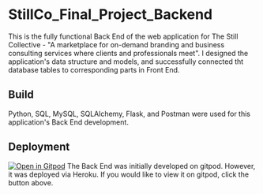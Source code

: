 # StillCo_Final_Project_Backend  
This is the fully functional Back End of the web application for The Still Collective - "A marketplace for on-demand branding and business consulting services where clients and professionals meet". I designed the application's data structure and models, and successfully connected tht database tables to corresponding parts in Front End.

## Build  
Python, SQL, MySQL, SQLAlchemy, Flask, and Postman were used for this application's Back End development.

## Deployment
[![Open in Gitpod](https://gitpod.io/button/open-in-gitpod.svg)](https://gitpod.io#https://github.com/ProspersMartin/StillCo_Final_Project_Backend)
The Back End was initially developed on gitpod. However, it was deployed via Heroku. If you would like to view it on gitpod, click the button above.

